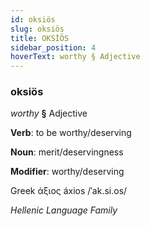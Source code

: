 ```yaml
---
id: oksiös
slug: oksiös
title: OKSİÖS
sidebar_position: 4
hoverText: worthy § Adjective
---
```


### oksiös

*worthy* **§** Adjective

**Verb**: to be worthy/deserving

**Noun**: merit/deservingness

**Modifier**: worthy/deserving

Greek άξιος áxios /ˈak.si.os/

*Hellenic Language Family*